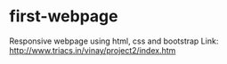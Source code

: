 # first-webpage

Responsive webpage using html, css and bootstrap
Link: http://www.triacs.in/vinay/project2/index.htm
